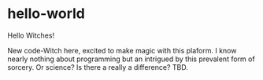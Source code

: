 # hello-world
Hello Witches!

New code-Witch here, excited to make magic with this plaform. I know nearly nothing about programming but an intrigued by this prevalent form of sorcery. Or science? Is there a really a difference? TBD. 

